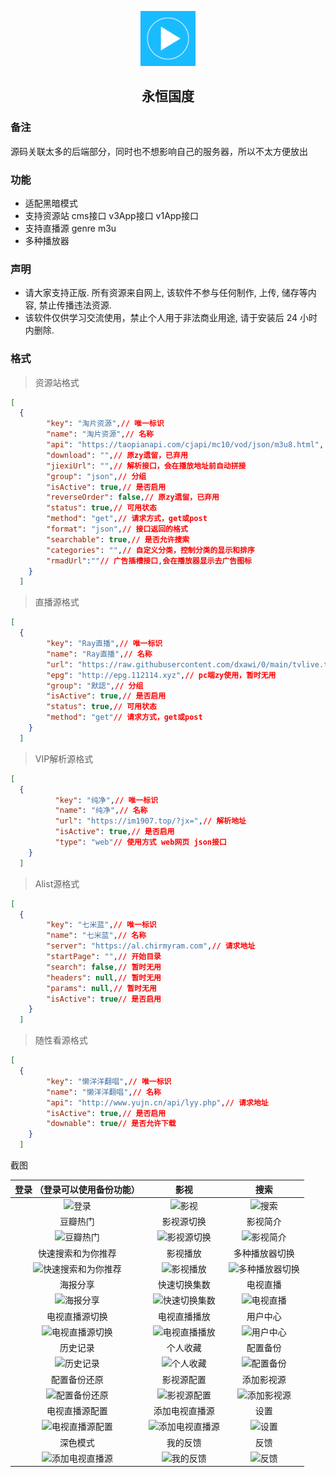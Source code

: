 <p align="center">
  <img width="88" src="https://raw.githubusercontent.com/qallen028/ZyPlayer/main/logo.png" >
</p>
<h2 align="center">永恒国度</h2>

### 备注

源码关联太多的后端部分，同时也不想影响自己的服务器，所以不太方便放出


### 功能

- 适配黑暗模式
- 支持资源站 cms接口 v3App接口 v1App接口
- 支持直播源 genre m3u
- 多种播放器 

### 声明

- 请大家支持正版. 所有资源来自网上, 该软件不参与任何制作, 上传, 储存等内容, 禁止传播违法资源.
- 该软件仅供学习交流使用，禁止个人用于非法商业用途, 请于安装后 24 小时内删除.


### 格式

> 资源站格式
```json
[
  {
        "key": "淘片资源",// 唯一标识
        "name": "淘片资源",// 名称
        "api": "https://taopianapi.com/cjapi/mc10/vod/json/m3u8.html", // 请求接口
        "download": "",// 原zy遗留，已弃用
        "jiexiUrl": "",// 解析接口，会在播放地址前自动拼接
        "group": "json",// 分组
        "isActive": true,// 是否启用
        "reverseOrder": false,// 原zy遗留，已弃用
        "status": true,// 可用状态
        "method": "get",// 请求方式，get或post
        "format": "json",// 接口返回的格式
        "searchable": true,// 是否允许搜索
        "categories": "",// 自定义分类，控制分类的显示和排序
        "rmadUrl":""// 广告插槽接口,会在播放器显示去广告图标
    }
  ]
```
> 直播源格式
```json
[
  {
        "key": "Ray直播",// 唯一标识
        "name": "Ray直播",// 名称
        "url": "https://raw.githubusercontent.com/dxawi/0/main/tvlive.txt",// 请求地址
        "epg": "http://epg.112114.xyz",// pc端zy使用，暂时无用
        "group": "默認",// 分组
        "isActive": true,// 是否启用
        "status": true,// 可用状态
        "method": "get"// 请求方式，get或post
    }
  ]
```
> VIP解析源格式
```json
[
  {
          "key": "纯净",// 唯一标识
          "name": "纯净",// 名称
          "url": "https://im1907.top/?jx=",// 解析地址
          "isActive": true,// 是否启用
          "type": "web"// 使用方式 web网页 json接口
    }
  ]
```

> Alist源格式
```json
[
  {
        "key": "七米蓝",// 唯一标识
      	"name": "七米蓝",// 名称
      	"server": "https://al.chirmyram.com",// 请求地址
      	"startPage": "",// 开始目录
      	"search": false,// 暂时无用
      	"headers": null,// 暂时无用
      	"params": null,// 暂时无用
      	"isActive": true// 是否启用
    }
  ]
```

> 随性看源格式
```json
[
  {
        "key": "懒洋洋翻唱",// 唯一标识
        "name": "懒洋洋翻唱",// 名称
        "api": "http://www.yujn.cn/api/lyy.php",// 请求地址
        "isActive": true,// 是否启用
        "downable": true// 是否允许下载
    }
  ]
```

<summary>截图</summary>

| 登录 （登录可以使用备份功能） | 影视 | 搜索 |
| :-----------------------------------: | :--: |:---: |
| ![登录](https://ghproxy.com/https://raw.githubusercontent.com/qallen028/ZyPlayer/main/Screenshot_20230626-143044.png) | ![影视](https://ghproxy.com/https://raw.githubusercontent.com/qallen028/ZyPlayer/main/Screenshot_20230626-143143.png) | ![搜索](https://ghproxy.com/https://raw.githubusercontent.com/qallen028/ZyPlayer/main/Screenshot_20230626-144457.png) |
| 豆瓣热门|影视源切换|影视简介|
|  ![豆瓣热门](https://ghproxy.com/https://raw.githubusercontent.com/qallen028/ZyPlayer/main/Screenshot_20230626-143154.png) | ![影视源切换](https://ghproxy.com/https://raw.githubusercontent.com/qallen028/ZyPlayer/main/Screenshot_20230626-143205.png) | ![影视简介](https://ghproxy.com/https://raw.githubusercontent.com/qallen028/ZyPlayer/main/Screenshot_20230626-143218.png) |
| 快速搜索和为你推荐 | 影视播放 | 多种播放器切换 |
|  ![快速搜索和为你推荐](https://ghproxy.com/https://raw.githubusercontent.com/qallen028/ZyPlayer/main/Screenshot_20230626-143242.png) | ![影视播放](https://ghproxy.com/https://raw.githubusercontent.com/qallen028/ZyPlayer/main/Screenshot_20230626-143302.png) | ![多种播放器切换](https://ghproxy.com/https://raw.githubusercontent.com/qallen028/ZyPlayer/main/Screenshot_20230626-145005.png) |
| 海报分享 | 快速切换集数 | 电视直播 |
| ![海报分享](https://ghproxy.com/https://raw.githubusercontent.com/qallen028/ZyPlayer/main/Screenshot_20230626-143353.png) | ![快速切换集数](https://ghproxy.com/https://raw.githubusercontent.com/qallen028/ZyPlayer/main/Screenshot_20230626-143409.png) | ![电视直播](https://ghproxy.com/https://raw.githubusercontent.com/qallen028/ZyPlayer/main/Screenshot_20230626-143424.png) |
| 电视直播源切换 | 电视直播播放 | 用户中心 |
| ![电视直播源切换](https://ghproxy.com/https://raw.githubusercontent.com/qallen028/ZyPlayer/main/Screenshot_20230626-143430.png) | ![电视直播播放](https://ghproxy.com/https://raw.githubusercontent.com/qallen028/ZyPlayer/main/Screenshot_20230626-143447.png) | ![用户中心](https://ghproxy.com/https://raw.githubusercontent.com/qallen028/ZyPlayer/main/Screenshot_20230626-143556.png) |
| 历史记录 | 个人收藏 | 配置备份 
| ![历史记录](https://ghproxy.com/https://raw.githubusercontent.com/qallen028/ZyPlayer/main/Screenshot_20230626-143622.png) | ![个人收藏](https://ghproxy.com/https://raw.githubusercontent.com/qallen028/ZyPlayer/main/Screenshot_20230626-143629.png) | ![配置备份](https://ghproxy.com/https://raw.githubusercontent.com/qallen028/ZyPlayer/main/Screenshot_20230626-143640.png) |
| 配置备份还原 | 影视源配置 | 添加影视源 |
| ![配置备份还原](https://ghproxy.com/https://raw.githubusercontent.com/qallen028/ZyPlayer/main/Screenshot_20230626-143647.png) | ![影视源配置](https://ghproxy.com/https://raw.githubusercontent.com/qallen028/ZyPlayer/main/Screenshot_20230626-143701.png) | ![添加影视源](https://ghproxy.com/https://raw.githubusercontent.com/qallen028/ZyPlayer/main/Screenshot_20230626-143709.png) |
| 电视直播源配置 | 添加电视直播源 | 设置 |
| ![电视直播源配置](https://ghproxy.com/https://raw.githubusercontent.com/qallen028/ZyPlayer/main/Screenshot_20230626-143726.png) | ![添加电视直播源](https://ghproxy.com/https://raw.githubusercontent.com/qallen028/ZyPlayer/main/Screenshot_20230626-143731.png) | ![设置](https://ghproxy.com/https://raw.githubusercontent.com/qallen028/ZyPlayer/main/Screenshot_20230626-143744.png) |
| 深色模式 | 我的反馈 | 反馈 |
| ![添加电视直播源](https://ghproxy.com/https://raw.githubusercontent.com/qallen028/ZyPlayer/main/Screenshot_20230626-144009.png) | ![我的反馈](https://ghproxy.com/https://raw.githubusercontent.com/qallen028/ZyPlayer/main/Screenshot_20230626-144049.png) | ![反馈](https://ghproxy.com/https://raw.githubusercontent.com/qallen028/ZyPlayer/main/Screenshot_20230626-144114.png) |

